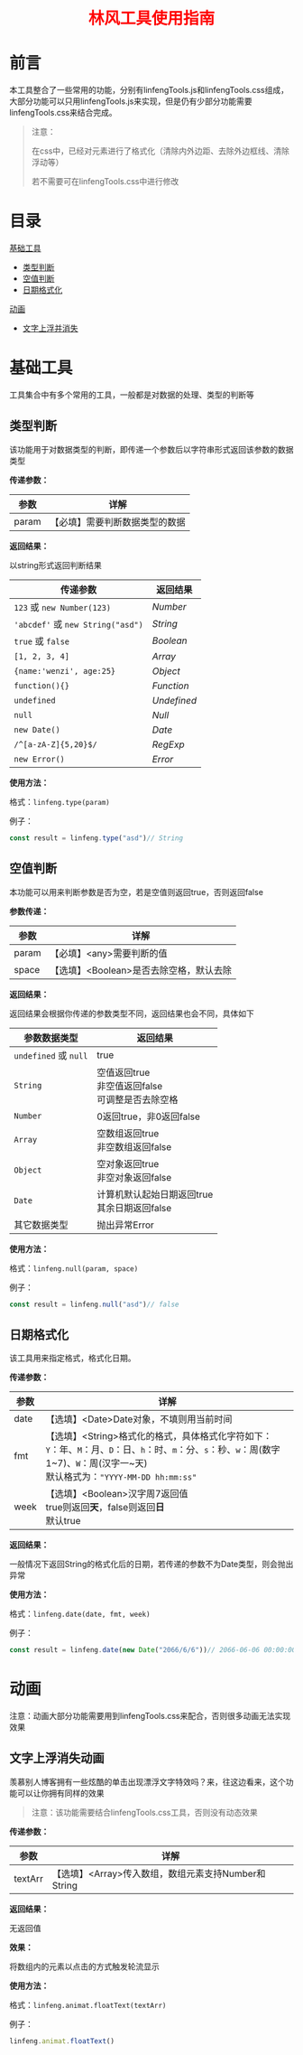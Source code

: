 <h1 style='text-align:center;color:red;'>林风工具使用指南</h1>



# 前言

本工具整合了一些常用的功能，分别有linfengTools.js和linfengTools.css组成，大部分功能可以只用linfengTools.js来实现，但是仍有少部分功能需要linfengTools.css来结合完成。

> 注意：
>
> 在css中，已经对元素进行了格式化（清除内外边距、去除外边框线、清除浮动等）
>
> 若不需要可在linfengTools.css中进行修改





# 目录

[基础工具](#base)

- [类型判断](#judgeDataType)
- [空值判断](#judgeNullValue)
- [日期格式化](#formatDate)

[动画](#animation)

- [文字上浮并消失](#linfengToolsAnimationFloatText)







# <span id="base">基础工具</span>

工具集合中有多个常用的工具，一般都是对数据的处理、类型的判断等



## <span id="judgeDataType">类型判断</span>

该功能用于对数据类型的判断，即传递一个参数后以字符串形式返回该参数的数据类型

**传递参数：**

| 参数  | 详解                                |
| ----- | ----------------------------------- |
| param | 【必填】<any>需要判断数据类型的数据 |

**返回结果：**

以string形式返回判断结果

| 传递参数                          | 返回结果    |
| --------------------------------- | ----------- |
| `123` 或 `new Number(123)`        | *Number*    |
| `'abcdef'` 或 `new String("asd")` | *String*    |
| `true` 或 `false`                 | *Boolean*   |
| `[1, 2, 3, 4]`                    | *Array*     |
| `{name:'wenzi', age:25}`          | *Object*    |
| `function(){}`                    | *Function*  |
| `undefined`                       | *Undefined* |
| `null`                            | *Null*      |
| `new Date()`                      | *Date*      |
| `/^[a-zA-Z]{5,20}$/`              | *RegExp*    |
| `new Error()`                     | *Error*     |

**使用方法：**

格式：`linfeng.type(param)`

例子：

```js
const result = linfeng.type("asd")// String
```



## <span id="judgeNullValue">空值判断</span>

本功能可以用来判断参数是否为空，若是空值则返回true，否则返回false

**参数传递：**

| 参数  | 详解                                     |
| ----- | ---------------------------------------- |
| param | 【必填】<any\>需要判断的值               |
| space | 【选填】<Boolean\>是否去除空格，默认去除 |

**返回结果：**

返回结果会根据你传递的参数类型不同，返回结果也会不同，具体如下

| 参数数据类型          | 返回结果                                                  |
| --------------------- | --------------------------------------------------------- |
| `undefined` 或 `null` | true                                                      |
| `String`              | 空值返回true<br />非空值返回false<br />可调整是否去除空格 |
| `Number`              | 0返回true，非0返回false                                   |
| `Array`               | 空数组返回true<br />非空数组返回false                     |
| `Object`              | 空对象返回true<br />非空对象返回false                     |
| `Date`                | 计算机默认起始日期返回true<br />其余日期返回false         |
| 其它数据类型          | 抛出异常Error                                             |

**使用方法：**

格式：`linfeng.null(param, space)`

例子：

```js
const result = linfeng.null("asd")// false
```



## <span id="formatDate">日期格式化</span>

该工具用来指定格式，格式化日期。

**传递参数：**

| 参数 | 详解                                                         |
| ---- | ------------------------------------------------------------ |
| date | 【选填】<Date\>Date对象，不填则用当前时间                    |
| fmt  | 【选填】<String\>格式化的格式，具体格式化字符如下：<br />`Y`：年、`M`：月、`D`：日、`h`：时、`m`：分、`s`：秒、`w`：周(数字1~7)、`W`：周(汉字一~天)<br />默认格式为：`"YYYY-MM-DD hh:mm:ss"` |
| week | 【选填】<Boolean\>汉字周7返回值<br />true则返回**天**，false则返回**日**<br />默认true |

**返回结果：**

一般情况下返回String的格式化后的日期，若传递的参数不为Date类型，则会抛出异常

**使用方法：**

格式：`linfeng.date(date, fmt, week)`

例子：

```js
const result = linfeng.date(new Date("2066/6/6"))// 2066-06-06 00:00:00
```







# <span id="animation">动画</span>

注意：动画大部分功能需要用到linfengTools.css来配合，否则很多动画无法实现效果



## <span id="linfengToolsAnimationFloatText">文字上浮消失动画</span>

羡慕别人博客拥有一些炫酷的单击出现漂浮文字特效吗？来，往这边看来，这个功能可以让你拥有同样的效果

> 注意：该功能需要结合linfengTools.css工具，否则没有动态效果

**传递参数：**

| 参数    | 详解                                                 |
| ------- | ---------------------------------------------------- |
| textArr | 【选填】<Array\>传入数组，数组元素支持Number和String |

**返回结果：**

无返回值

**效果：**

将数组内的元素以点击的方式触发轮流显示

**使用方法：**

格式：`linfeng.animat.floatText(textArr)`

例子：

```js
linfeng.animat.floatText()
```

